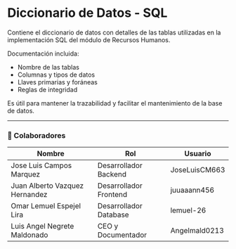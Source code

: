 # Diccionario de Datos - SQL

Contiene el diccionario de datos con detalles de las tablas utilizadas en la implementación SQL del módulo de Recursos Humanos.

Documentación incluida:
- Nombre de las tablas
- Columnas y tipos de datos
- Llaves primarias y foráneas
- Reglas de integridad

Es útil para mantener la trazabilidad y facilitar el mantenimiento de la base de datos.

---

### 👥 Colaboradores

| Nombre                        | Rol                          | Usuario               |  
|-------------------------------|------------------------------|-----------------------|  
| Jose Luis Campos Marquez      | Desarrollador Backend        | JoseLuisCM663         |  
| Juan Alberto Vazquez Hernandez | Desarrollador Frontend       | juuaaann456           |  
| Omar Lemuel Espejel Lira       | Desarrollador Database       | lemuel-26             |  
| Luis Angel Negrete Maldonado   | CEO y Documentador           | Angelmald0213         |  
